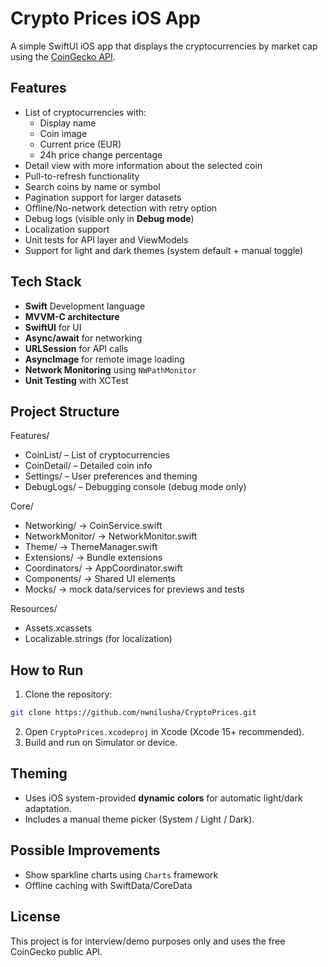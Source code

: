 # Crypto Prices iOS App

A simple SwiftUI iOS app that displays the cryptocurrencies by market cap using the [CoinGecko API](https://api.coingecko.com/api/v3/coins/markets?vs_currency=eur&order=market_cap_desc&per_page=100&page=1&sparkline=false).

## Features
- List of cryptocurrencies with:
  - Display name
  - Coin image
  - Current price (EUR)
  - 24h price change percentage
- Detail view with more information about the selected coin
- Pull-to-refresh functionality
- Search coins by name or symbol
- Pagination support for larger datasets
- Offline/No-network detection with retry option
- Debug logs (visible only in **Debug mode**)
- Localization support
- Unit tests for API layer and ViewModels
- Support for light and dark themes (system default + manual toggle)

## Tech Stack
- **Swift** Development language
- **MVVM-C architecture**
- **SwiftUI** for UI
- **Async/await** for networking
- **URLSession** for API calls
- **AsyncImage** for remote image loading
- **Network Monitoring** using `NWPathMonitor`
- **Unit Testing** with XCTest

## Project Structure
Features/ 
- CoinList/ – List of cryptocurrencies
- CoinDetail/ – Detailed coin info
- Settings/ – User preferences and theming
- DebugLogs/ – Debugging console (debug mode only)

Core/ 
- Networking/ → CoinService.swift
- NetworkMonitor/ → NetworkMonitor.swift
- Theme/ → ThemeManager.swift
- Extensions/ → Bundle extensions
- Coordinators/ → AppCoordinator.swift
- Components/ → Shared UI elements
- Mocks/ → mock data/services for previews and tests

Resources/
- Assets.xcassets
-  Localizable.strings (for localization)

## How to Run
1. Clone the repository:
```bash
git clone https://github.com/nwnilusha/CryptoPrices.git
```
2. Open `CryptoPrices.xcodeproj` in Xcode (Xcode 15+ recommended).
3. Build and run on Simulator or device.

## Theming
- Uses iOS system-provided **dynamic colors** for automatic light/dark adaptation.
- Includes a manual theme picker (System / Light / Dark).

## Possible Improvements
- Show sparkline charts using `Charts` framework
- Offline caching with SwiftData/CoreData

## License
This project is for interview/demo purposes only and uses the free CoinGecko public API.
